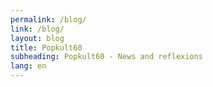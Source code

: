 ```yaml
---
permalink: /blog/
link: /blog/
layout: blog
title: Popkult60
subheading: Popkult60 - News and reflexions
lang: en
---
```

